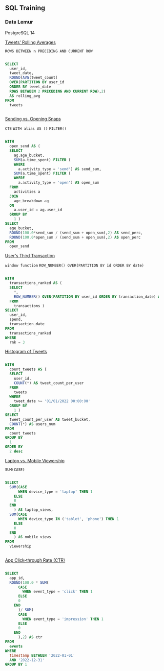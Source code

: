 ## SQL Training 

### Data Lemur
PostgreSQL 14

[Tweets' Rolling Averages](https://datalemur.com/questions/rolling-average-tweets)

`ROWS BETWEEN n PRECEDING AND CURRENT ROW`

```SQL

SELECT
  user_id,
  tweet_date,
  ROUND(AVG(tweet_count) 
  OVER(PARTITION BY user_id 
  ORDER BY tweet_date 
  ROWS BETWEEN 2 PRECEDING AND CURRENT ROW),2) 
  AS rolling_avg
FROM
  tweets
  
```

[Sending vs. Opening Snaps](https://datalemur.com/questions/time-spent-snaps)

`CTE`
`WITH alias AS ()`
`FILTER()`

```SQL

WITH
  open_send AS (
  SELECT
    ag.age_bucket,
    SUM(a.time_spent) FILTER (
    WHERE
      a.activity_type = 'send') AS send_sum,
    SUM(a.time_spent) FILTER (
    WHERE
      a.activity_type = 'open') AS open_sum
  FROM
    activities a
  JOIN
    age_breakdown ag
  ON
    a.user_id = ag.user_id
  GROUP BY
    1 )
SELECT
  age_bucket,
  ROUND(100.0*send_sum / (send_sum + open_sum),2) AS send_perc,
  ROUND(100.0*open_sum / (send_sum + open_sum),2) AS open_perc
FROM
  open_send

```

[User's Third Transaction](https://datalemur.com/questions/sql-third-transaction)

`window function`
`ROW_NUMBER() OVER(PARTITION BY id ORDER BY date)`

```SQL

WITH
  transactions_ranked AS (
  SELECT
    *,
    ROW_NUMBER() OVER(PARTITION BY user_id ORDER BY transaction_date) AS rnk
  FROM
    transactions )
SELECT
  user_id,
  spend,
  transaction_date
FROM
  transactions_ranked
WHERE
  rnk = 3

```

[Histogram of Tweets](https://datalemur.com/questions/sql-histogram-tweets)

```SQL

WITH
  count_tweets AS (
  SELECT
    user_id,
    COUNT(*) AS tweet_count_per_user
  FROM
    tweets
  WHERE
    tweet_date >= '01/01/2022 00:00:00'
  GROUP BY
    1 )
SELECT
  tweet_count_per_user AS tweet_bucket,
  COUNT(*) AS users_num
FROM
  count_tweets
GROUP BY
  1
ORDER BY
  2 desc

```
[Laptop vs. Mobile Viewership](https://datalemur.com/questions/laptop-mobile-viewership) 

`SUM(CASE)`

```SQL

SELECT
  SUM(CASE
      WHEN device_type = 'laptop' THEN 1
    ELSE
    0
  END
    ) AS laptop_views,
  SUM(CASE
      WHEN device_type IN ('tablet', 'phone') THEN 1
    ELSE
    0
  END
    ) AS mobile_views
FROM
  viewership
  
```

[App Click-through Rate (CTR)](https://datalemur.com/questions/click-through-rate)

```SQL

SELECT
  app_id,
  ROUND(100.0 * SUM(
      CASE
        WHEN event_type = 'click' THEN 1
      ELSE
      0
    END
      )/ SUM(
      CASE
        WHEN event_type = 'impression' THEN 1
      ELSE
      0
    END
      ),2) AS ctr
FROM
  events
WHERE
  timestamp BETWEEN '2022-01-01'
  AND '2022-12-31'
GROUP BY 1

```